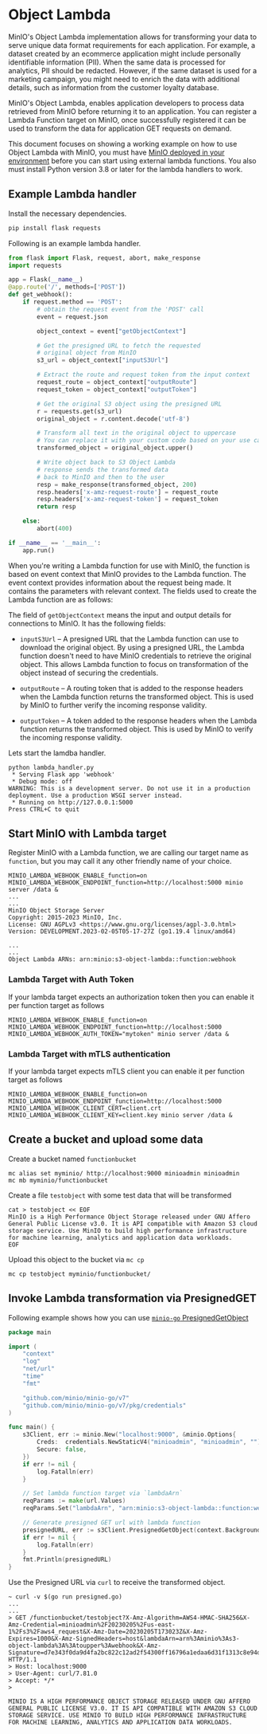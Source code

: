 # Object Lambda

MinIO's Object Lambda implementation allows for transforming your data to serve unique data format requirements for each application. For example, a dataset created by an ecommerce application might include personally identifiable information (PII). When the same data is processed for analytics, PII should be redacted. However, if the same dataset is used for a marketing campaign, you might need to enrich the data with additional details, such as information from the customer loyalty database.

MinIO's Object Lambda, enables application developers to process data retrieved from MinIO before returning it to an application. You can register a Lambda Function target on MinIO, once successfully registered it can be used to transform the data for application GET requests on demand.

This document focuses on showing a working example on how to use Object Lambda with MinIO, you must have [MinIO deployed in your environment](https://min.io/docs/minio/linux/operations/installation.html) before you can start using external lambda functions. You also must install Python version 3.8 or later for the lambda handlers to work.

## Example Lambda handler

Install the necessary dependencies.
```sh
pip install flask requests
```

Following is an example lambda handler.
```py
from flask import Flask, request, abort, make_response
import requests

app = Flask(__name__)
@app.route('/', methods=['POST'])
def get_webhook():
	if request.method == 'POST':
		# obtain the request event from the 'POST' call
		event = request.json

		object_context = event["getObjectContext"]

		# Get the presigned URL to fetch the requested
		# original object from MinIO
		s3_url = object_context["inputS3Url"]

		# Extract the route and request token from the input context
		request_route = object_context["outputRoute"]
		request_token = object_context["outputToken"]

		# Get the original S3 object using the presigned URL
		r = requests.get(s3_url)
		original_object = r.content.decode('utf-8')

		# Transform all text in the original object to uppercase
		# You can replace it with your custom code based on your use case
		transformed_object = original_object.upper()

		# Write object back to S3 Object Lambda
		# response sends the transformed data
		# back to MinIO and then to the user
		resp = make_response(transformed_object, 200)
		resp.headers['x-amz-request-route'] = request_route
		resp.headers['x-amz-request-token'] = request_token
		return resp

	else:
		abort(400)

if __name__ == '__main__':
	app.run()
```

When you're writing a Lambda function for use with MinIO, the function is based on event context that MinIO provides to the Lambda function. The event context provides information about the request being made. It contains the parameters with relevant context. The fields used to create the Lambda function are as follows:

The field of `getObjectContext` means the input and output details for connections to MinIO. It has the following fields:

- `inputS3Url` – A presigned URL that the Lambda function can use to download the original object. By using a presigned URL, the Lambda function doesn't need to have MinIO credentials to retrieve the original object. This allows Lambda function to focus on transformation of the object instead of securing the credentials.

- `outputRoute` – A routing token that is added to the response headers when the Lambda function returns the transformed object. This is used by MinIO to further verify the incoming response validity.

- `outputToken` – A token added to the response headers when the Lambda function returns the transformed object. This is used by MinIO to verify the incoming response validity.

Lets start the lamdba handler.

```
python lambda_handler.py
 * Serving Flask app 'webhook'
 * Debug mode: off
WARNING: This is a development server. Do not use it in a production deployment. Use a production WSGI server instead.
 * Running on http://127.0.0.1:5000
Press CTRL+C to quit
```

## Start MinIO with Lambda target

Register MinIO with a Lambda function, we are calling our target name as `function`, but you may call it any other friendly name of your choice.
```
MINIO_LAMBDA_WEBHOOK_ENABLE_function=on MINIO_LAMBDA_WEBHOOK_ENDPOINT_function=http://localhost:5000 minio server /data &
...
...
MinIO Object Storage Server
Copyright: 2015-2023 MinIO, Inc.
License: GNU AGPLv3 <https://www.gnu.org/licenses/agpl-3.0.html>
Version: DEVELOPMENT.2023-02-05T05-17-27Z (go1.19.4 linux/amd64)

...
...
Object Lambda ARNs: arn:minio:s3-object-lambda::function:webhook

```

### Lambda Target with Auth Token

If your lambda target expects an authorization token then you can enable it per function target as follows

```
MINIO_LAMBDA_WEBHOOK_ENABLE_function=on MINIO_LAMBDA_WEBHOOK_ENDPOINT_function=http://localhost:5000 MINIO_LAMBDA_WEBHOOK_AUTH_TOKEN="mytoken" minio server /data &
```

### Lambda Target with mTLS authentication

If your lambda target expects mTLS client you can enable it per function target as follows
```
MINIO_LAMBDA_WEBHOOK_ENABLE_function=on MINIO_LAMBDA_WEBHOOK_ENDPOINT_function=http://localhost:5000 MINIO_LAMBDA_WEBHOOK_CLIENT_CERT=client.crt MINIO_LAMBDA_WEBHOOK_CLIENT_KEY=client.key minio server /data &
```

## Create a bucket and upload some data

Create a bucket named `functionbucket`
```
mc alias set myminio/ http://localhost:9000 minioadmin minioadmin
mc mb myminio/functionbucket
```

Create a file `testobject` with some test data that will be transformed
```
cat > testobject << EOF
MinIO is a High Performance Object Storage released under GNU Affero General Public License v3.0. It is API compatible with Amazon S3 cloud storage service. Use MinIO to build high performance infrastructure for machine learning, analytics and application data workloads.
EOF
```

Upload this object to the bucket via `mc cp`
```
mc cp testobject myminio/functionbucket/
```

## Invoke Lambda transformation via PresignedGET

Following example shows how you can use [`minio-go` PresignedGetObject](https://min.io/docs/minio/linux/developers/go/API.html#presignedgetobject-ctx-context-context-bucketname-objectname-string-expiry-time-duration-reqparams-url-values-url-url-error)
```go
package main

import (
	"context"
	"log"
	"net/url"
	"time"
	"fmt"

	"github.com/minio/minio-go/v7"
	"github.com/minio/minio-go/v7/pkg/credentials"
)

func main() {
	s3Client, err := minio.New("localhost:9000", &minio.Options{
		Creds:  credentials.NewStaticV4("minioadmin", "minioadmin", ""),
		Secure: false,
	})
	if err != nil {
		log.Fatalln(err)
	}

	// Set lambda function target via `lambdaArn`
	reqParams := make(url.Values)
	reqParams.Set("lambdaArn", "arn:minio:s3-object-lambda::function:webhook")

	// Generate presigned GET url with lambda function
	presignedURL, err := s3Client.PresignedGetObject(context.Background(), "functionbucket", "testobject", time.Duration(1000)*time.Second, reqParams)
	if err != nil {
		log.Fatalln(err)
	}
	fmt.Println(presignedURL)
}
```

Use the Presigned URL via `curl` to receive the transformed object.
```
~ curl -v $(go run presigned.go)
...
...
> GET /functionbucket/testobject?X-Amz-Algorithm=AWS4-HMAC-SHA256&X-Amz-Credential=minioadmin%2F20230205%2Fus-east-1%2Fs3%2Faws4_request&X-Amz-Date=20230205T173023Z&X-Amz-Expires=1000&X-Amz-SignedHeaders=host&lambdaArn=arn%3Aminio%3As3-object-lambda%3A%3Atoupper%3Awebhook&X-Amz-Signature=d7e343f0da9d4fa2bc822c12ad2f54300ff16796a1edaa6d31f1313c8e94d5b2 HTTP/1.1
> Host: localhost:9000
> User-Agent: curl/7.81.0
> Accept: */*
>

MINIO IS A HIGH PERFORMANCE OBJECT STORAGE RELEASED UNDER GNU AFFERO GENERAL PUBLIC LICENSE V3.0. IT IS API COMPATIBLE WITH AMAZON S3 CLOUD STORAGE SERVICE. USE MINIO TO BUILD HIGH PERFORMANCE INFRASTRUCTURE FOR MACHINE LEARNING, ANALYTICS AND APPLICATION DATA WORKLOADS.
```
